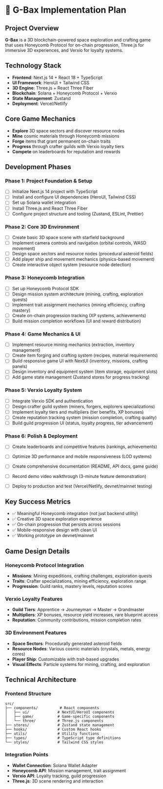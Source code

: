 # 🚀 G-Bax Implementation Plan

## Project Overview
**G-Bax** is a 3D blockchain-powered space exploration and crafting game that uses Honeycomb Protocol for on-chain progression, Three.js for immersive 3D experiences, and Verxio for loyalty systems.

## Technology Stack
- **Frontend**: Next.js 14 + React 18 + TypeScript
- **UI Framework**: HeroUI + Tailwind CSS  
- **3D Engine**: Three.js + React Three Fiber
- **Blockchain**: Solana + Honeycomb Protocol + Verxio
- **State Management**: Zustand
- **Deployment**: Vercel/Netlify

## Core Game Mechanics
- **Explore** 3D space sectors and discover resource nodes
- **Mine** cosmic materials through Honeycomb missions
- **Forge** items that grant permanent on-chain traits
- **Progress** through crafter guilds with Verxio loyalty tiers
- **Compete** on leaderboards for reputation and rewards

## Development Phases

### Phase 1: Project Foundation & Setup
- [ ] Initialize Next.js 14 project with TypeScript
- [ ] Install and configure UI dependencies (HeroUI, Tailwind CSS)
- [ ] Set up Solana wallet integration
- [ ] Install Three.js and React Three Fiber
- [ ] Configure project structure and tooling (Zustand, ESLint, Prettier)

### Phase 2: Core 3D Environment
- [ ] Create basic 3D space scene with starfield background
- [ ] Implement camera controls and navigation (orbital controls, WASD movement)
- [ ] Design space sectors and resource nodes (procedural asteroid fields)
- [ ] Add player ship and movement mechanics (physics-based movement)
- [ ] Create interactive object system (resource node detection)

### Phase 3: Honeycomb Integration 
- [ ] Set up Honeycomb Protocol SDK
- [ ] Design mission system architecture (mining, crafting, exploration quests)
- [ ] Implement trait assignment mechanics (mining efficiency, crafting mastery)
- [ ] Create on-chain progression tracking (XP systems, achievements)
- [ ] Build mission completion workflows (UI and reward distribution)

### Phase 4: Game Mechanics & UI 
- [ ] Implement resource mining mechanics (extraction, inventory management)
- [ ] Create item forging and crafting system (recipes, material requirements)
- [ ] Build responsive game UI with NextUI (inventory, missions, crafting panels)
- [ ] Design inventory and equipment system (item storage, equipment slots)
- [ ] Add game state management (Zustand stores for progress tracking)

### Phase 5: Verxio Loyalty System 
- [ ] Integrate Verxio SDK and authentication
- [ ] Design crafter guild system (miners, forgers, explorers specializations)
- [ ] Implement loyalty tiers and multipliers (tier benefits, XP bonuses)
- [ ] Create reputation tracking system (mission completion, crafting quality)
- [ ] Build guild progression UI (status, loyalty progress, tier advancement)

### Phase 6: Polish & Deployment 
- [ ] Create leaderboards and competitive features (rankings, achievements)
- [ ] Optimize 3D performance and mobile responsiveness (LOD systems)
- [ ] Create comprehensive documentation (README, API docs, game guide)
- [ ] Record demo video walkthrough (3-minute feature demonstration)
- [ ] Deploy to production and test (Vercel/Netlify, devnet/mainnet testing)


## Key Success Metrics
- ✅ Meaningful Honeycomb integration (not just backend utility)
- ✅ Creative 3D space exploration experience
- ✅ On-chain progression that persists across sessions
- ✅ Mobile-responsive design with clean UI
- ✅ Working prototype on devnet/mainnet

## Game Design Details

### Honeycomb Protocol Integration
- **Missions**: Mining expeditions, crafting challenges, exploration quests
- **Traits**: Crafter specializations, mining efficiency, exploration range
- **Progression**: Guild ranks, mastery levels, reputation scores

### Verxio Loyalty Features
- **Guild Tiers**: Apprentice → Journeyman → Master → Grandmaster
- **Multipliers**: XP bonuses, resource yield increases, rare blueprint access
- **Reputation**: Community contributions, mission completion rates

### 3D Environment Features
- **Space Sectors**: Procedurally generated asteroid fields
- **Resource Nodes**: Various cosmic materials (crystals, metals, energy cores)
- **Player Ship**: Customizable with trait-based upgrades
- **Visual Effects**: Particle systems for mining, crafting, and exploration

## Technical Architecture

### Frontend Structure
```
src/
├── components/          # React components
│   ├── ui/             # NextUI/HeroUI components
│   ├── game/           # Game-specific components
│   └── three/          # Three.js components
├── stores/             # Zustand state management
├── hooks/              # Custom React hooks
├── utils/              # Utility functions
├── types/              # TypeScript type definitions
└── styles/             # Tailwind CSS styles
```

### Integration Points
- **Wallet Connection**: Solana Wallet Adapter
- **Honeycomb API**: Mission management, trait assignment
- **Verxio API**: Loyalty tracking, guild progression
- **Three.js**: 3D scene rendering and interaction
